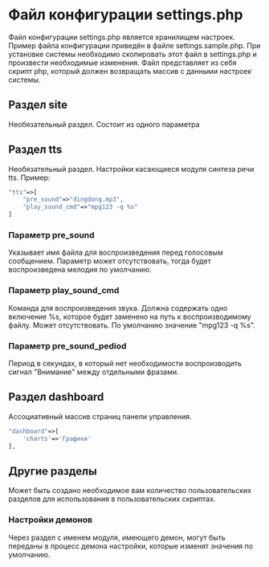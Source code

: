 # Файл конфигурации settings.php

Файл конфигурации settings.php является хранилищем настроек. Пример файла конфигурации приведён в файле settings.sample.php. При установке системы необходимо скопировать этот файл в settings.php и произвести необходимые изменения.
Файл представляет из себя скрипт php, который должен возвращать массив с данными настроек системы.

## Раздел site

Необязательный раздел. Состоит из одного параметра

## Раздел tts

Необязательный раздел. Настройки касающиеся модуля синтеза речи tts. Пример:

```php
"tts"=>[
    "pre_sound"=>"dingdong.mp3",
    "play_sound_cmd"=>"mpg123 -q %s"
]
```

### Параметр pre_sound

Указывает имя файла для воспроизведения перед голосовым сообщением. Параметр может отсутствовать, тогда будет воспроизведена мелодия по умолчанию.

### Параметр play_sound_cmd

Команда для воспроизведения звука. Должна содержать одно включение %s, которое будет заменено на путь к воспроизводимому файлу. Может отсутствовать. По умолчанию значение "mpg123 -q %s".

### Параметр pre_sound_pediod

Период в секундах, в который нет необходимости воспроизводить сигнал "Внимание" между отдельными фразами.

## Раздел dashboard

Ассоциативный массив страниц панели управления.

```php
"dashboard"=>[
    'charts'=>'Графики'
],
```

## Другие разделы

Может быть создано необходимое вам количество пользовательских разделов для использования в пользовательских скриптах.

### Настройки демонов

Через раздел с именем модуля, имеющего демон, могут быть переданы в процесс демона настройки, которые изменят значения по умолчанию.
